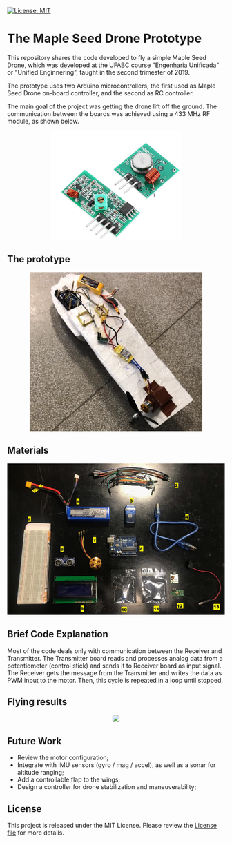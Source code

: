 [![License: MIT](https://img.shields.io/badge/License-MIT-yellow.svg)](https://opensource.org/licenses/MIT)

# The Maple Seed Drone Prototype
This repository shares the code developed to fly a simple Maple Seed Drone,  which was developed at the UFABC course "Engenharia Unificada" or "Unified Enginnering", taught in  the second trimester of 2019.

The prototype uses two Arduino microcontrollers, the first used as Maple Seed Drone on-board controller, and the second as RC controller.

The main goal of the project was getting the drone lift off the ground. The communication between the boards was achieved using a 433 MHz RF module, as shown below.

<p align="center">
<img src="docs/rf-module.png" width="300"/>
</p>

## The prototype

<p align="center">
<img src="docs/maple-seed-drone.png" width="400"/>
</p>

## Materials

<p align="center">
<img src="docs/drone-materials.png" width="600"/>
</p>

## Brief Code Explanation

Most of the code deals only with communication between the Receiver and Transmitter. The Transmitter board reads and processes analog data from a potentiometer (control stick) and sends it to Receiver board as input signal. The Receiver gets the message from the Transmitter and writes the data as PWM input to the motor. Then, this cycle is repeated in a loop until stopped. 

## Flying results

<p align="center">
<img src="docs/monocopter-flight.gif" width="600"/>
</p>

## Future Work

- Review the motor configuration;
- Integrate with IMU sensors (gyro / mag / accel), as well as a sonar for altitude ranging;
- Add a controllable flap to the wings;
- Design a controller for drone stabilization and maneuverability;

## License

This project is released under the MIT License. Please review the [License file](LICENSE) for more details.
